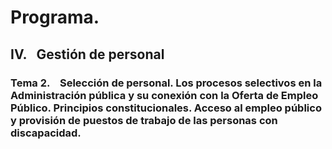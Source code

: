 # Programa.
## **IV.   Gestión de personal**
### **Tema 2.**    Selección de personal. Los procesos selectivos en la Administración pública y su conexión con la Oferta de Empleo Público. Principios constitucionales. Acceso al empleo público y provisión de puestos de trabajo de las personas con discapacidad.